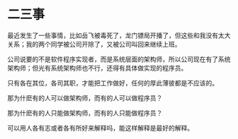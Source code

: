 # 二三事

最近发生了一些事情，比如岳飞被毒死了，龙门镖局开播了，但这些和我没有太大关系；我的两个同学被公司开除了，又被公司叫回来继续上班。

公司说要的不是软件程序实现者，而是系统层面的架构师，所以公司现在有了系统架构师；但光有系统架构师也不行，还得有具体做实现的程序员。

只有各在其位，各司其职，才能把工作做好，任何的厚此薄彼都是不应该的。

那为什麽有的人可以做架构师，而有的人可以做程序员？

那为什麽有的人只能做架构师，而有的人只能做程序员？

可以用人各有志或者各有所好来解释吗，能这样解释是最好的解释。
